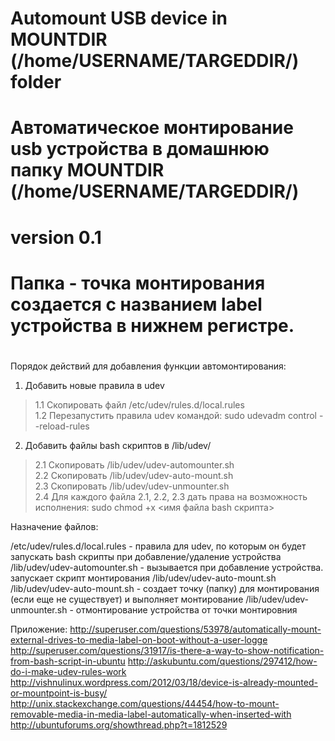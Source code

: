 # Automount USB device in MOUNTDIR (/home/USERNAME/TARGEDDIR/) folder
# Автоматическое монтирование usb устройства в домашнюю папку MOUNTDIR (/home/USERNAME/TARGEDDIR/)
# version 0.1
#
# Папка - точка монтирования создается с названием label устройства в нижнем регистре.
#

Порядок действий для добавления функции автомонтирования:

1. Добавить новые правила в udev<br>
>1.1 Скопировать файл /etc/udev/rules.d/local.rules<br>
>1.2 Перезапустить правила udev командой: sudo udevadm control --reload-rules<br>
2. Добавить файлы bash скриптов в /lib/udev/<br>
>2.1 Скопировать /lib/udev/udev-automounter.sh<br>
>2.2 Скопировать /lib/udev/udev-auto-mount.sh<br>
>2.3 Скопировать /lib/udev/udev-unmounter.sh<br>
>2.4 Для каждого файла 2.1, 2.2, 2.3 дать права на возможность исполнения: sudo chmod +x <имя файла bash скрипта><br>


Назначение файлов:

/etc/udev/rules.d/local.rules - правила для udev, по которым он будет запускать bash скрипты при добавление/удаление устройства
/lib/udev/udev-automounter.sh - вызывается при добавление устройства. запускает скрипт монтирования /lib/udev/udev-auto-mount.sh
/lib/udev/udev-auto-mount.sh  - создает точку (папку) для монтирования (если еще не существует) и выполняет монтирование
/lib/udev/udev-unmounter.sh   - отмонтирование устройства от точки монтировния

Приложение:
http://superuser.com/questions/53978/automatically-mount-external-drives-to-media-label-on-boot-without-a-user-logge
http://superuser.com/questions/31917/is-there-a-way-to-show-notification-from-bash-script-in-ubuntu
http://askubuntu.com/questions/297412/how-do-i-make-udev-rules-work
http://vishnulinux.wordpress.com/2012/03/18/device-is-already-mounted-or-mountpoint-is-busy/
http://unix.stackexchange.com/questions/44454/how-to-mount-removable-media-in-media-label-automatically-when-inserted-with
http://ubuntuforums.org/showthread.php?t=1812529
